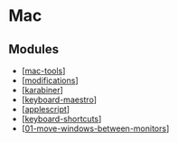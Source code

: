 Mac
===

Modules
---

- [[mac-tools]]
- [[modifications]]
- [[karabiner]]
- [[keyboard-maestro]]
- [[applescript]]
- [[keyboard-shortcuts]]
- [[01-move-windows-between-monitors]]

[//begin]: # "Autogenerated link references for markdown compatibility"
[mac-tools]: mac-tools.md "Mac Tools"
[modifications]: modifications.md "Modifications"
[karabiner]: karabiner/karabiner.md "Karabiner"
[keyboard-maestro]: keyboard-maestro/keyboard-maestro.md "Keyboard Maestro"
[applescript]: applescript/applescript.md "AppleScript"
[keyboard-shortcuts]: keyboard-shortcuts/keyboard-shortcuts.md "Keyboard Shortcuts"
[01-move-windows-between-monitors]: 01-move-windows-between-monitors.md "Move windows between monitors"
[//end]: # "Autogenerated link references"
